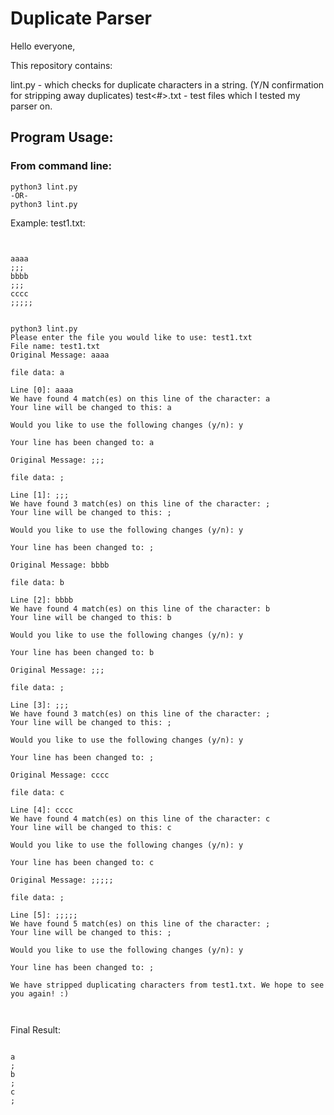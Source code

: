 <h1> Duplicate Parser </h1>

Hello everyone,


This repository contains:

lint.py - which checks for duplicate characters in a string. (Y/N confirmation for stripping away duplicates)
test<#>.txt - test files which I tested my parser on.


<h2> Program Usage: </h2>

<h3> From command line: </h3>
<pre><code>python3 lint.py
-OR-
python3 lint.py <name of file you want to parse>
</code></pre>

Example:
test1.txt:
<pre><code>

aaaa
;;;
bbbb
;;;
cccc
;;;;;
</code></pre>
    


<pre><code>
python3 lint.py
Please enter the file you would like to use: test1.txt
File name: test1.txt
Original Message: aaaa

file data: a

Line [0]: aaaa
We have found 4 match(es) on this line of the character: a
Your line will be changed to this: a

Would you like to use the following changes (y/n): y

Your line has been changed to: a

Original Message: ;;;

file data: ;

Line [1]: ;;;
We have found 3 match(es) on this line of the character: ;
Your line will be changed to this: ;

Would you like to use the following changes (y/n): y

Your line has been changed to: ;

Original Message: bbbb

file data: b

Line [2]: bbbb
We have found 4 match(es) on this line of the character: b
Your line will be changed to this: b

Would you like to use the following changes (y/n): y

Your line has been changed to: b

Original Message: ;;;

file data: ;

Line [3]: ;;;
We have found 3 match(es) on this line of the character: ;
Your line will be changed to this: ;

Would you like to use the following changes (y/n): y

Your line has been changed to: ;

Original Message: cccc

file data: c

Line [4]: cccc
We have found 4 match(es) on this line of the character: c
Your line will be changed to this: c

Would you like to use the following changes (y/n): y

Your line has been changed to: c

Original Message: ;;;;;

file data: ;

Line [5]: ;;;;;
We have found 5 match(es) on this line of the character: ;
Your line will be changed to this: ;

Would you like to use the following changes (y/n): y

Your line has been changed to: ;

We have stripped duplicating characters from test1.txt. We hope to see you again! :)


</pre></code>




Final Result:
<pre><code>
a
;
b
;
c
;
</code></pre>

